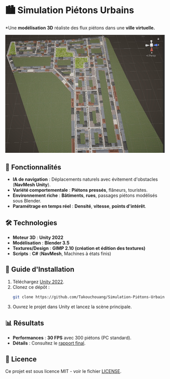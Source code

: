 # 🏙 Simulation Piétons Urbains  
*Une **modélisation** **3D** réaliste des flux piétons dans une **ville virtuelle.**  

![Vue de la ville](Carte_Ville.jpg)  

## 🌟 Fonctionnalités  
- **IA de navigation** : Déplacements naturels avec évitement d'obstacles (**NavMesh Unity**).  
- **Variété comportementale** : **Piétons pressés**, flâneurs, touristes.  
- **Environnement riche** : **Bâtiments**, **rues**, passages piétons modélisés sous Blender.  
- **Paramétrage en temps réel** : **Densité**, **vitesse**, **points d'intérêt**.  

## 🛠 Technologies  
- **Moteur 3D** : **Unity 2022**  
- **Modélisation** : **Blender 3.5**  
- **Textures/Design** : **GIMP 2.10** **(création et édition des textures)**  
- **Scripts** : **C#** (**NavMesh**, Machines à états finis)  

## 🚀 Guide d'Installation  
1. Téléchargez [Unity 2022](https://unity.com/fr/download).  
2. Clonez ce dépôt :  
   ```bash
   git clone https://github.com/Takouchouang/Simulation-Piétons-Urbains.git
   ```  
3. Ouvrez le projet dans Unity et lancez la scène principale.  

## 📊 Résultats  
- **Performances** : **30 FPS** avec 300 piétons (PC standard).  
- **Détails** : Consultez le [rapport final](Docs/Rapport_Projet.pdf).  

## 📜 Licence  
Ce projet est sous licence MIT - voir le fichier [LICENSE](LICENSE).  
